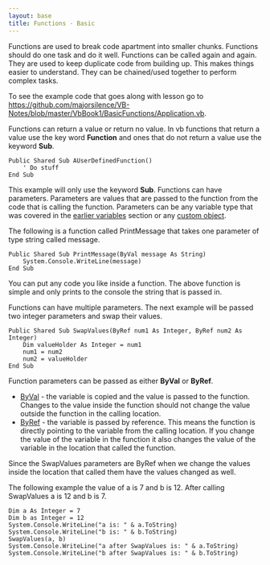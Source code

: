 ```yaml
---
layout: base
title: Functions - Basic
---
```


Functions are used to break code apartment into smaller chunks.  Functions should do one task and do it well.  Functions can be called again and again.  They are used to keep duplicate code from building up.  This makes things easier to understand.  They can be chained/used together to perform complex tasks.

To see the example code that goes along with lesson go to https://github.com/majorsilence/VB-Notes/blob/master/VbBook1/BasicFunctions/Application.vb.

Functions can return a value or return no value.  In vb functions that return a value use the key word **Function** and ones that do not return a value use the keyword **Sub**.

```vb.net
Public Shared Sub AUserDefinedFunction()
    ' Do stuff
End Sub
```

This example will only use the keyword **Sub**.  Functions can have parameters.  Parameters are values that are passed to the function from the code that is calling the function.  Parameters can be any variable type that was covered in the [earlier variables](https://github.com/majorsilence/VB-Notes/wiki/Variables---Basic) section or any [custom object](https://github.com/majorsilence/VB-Notes/wiki/Objects).

The following is a function called PrintMessage that takes one parameter of type string called message.
```vb.net
Public Shared Sub PrintMessage(ByVal message As String)
    System.Console.WriteLine(message)
End Sub
```

You can put any code you like inside a function.  The above function is simple and only prints to the console the string that is passed in.

Functions can have multiple parameters.  The next example will be passed two integer parameters and swap their values.

```vb.net
Public Shared Sub SwapValues(ByRef num1 As Integer, ByRef num2 As Integer)
    Dim valueHolder As Integer = num1
    num1 = num2
    num2 = valueHolder
End Sub
```

Function parameters can be passed as either **ByVal** or **ByRef**.  
* [ByVal](http://msdn.microsoft.com/en-us/library/h2b185t2.aspx) - the variable is copied and the value is passed to the function.  Changes to the value inside the function should not change the value outside the function in the calling location.
* [ByRef](http://msdn.microsoft.com/en-us/library/c84t73c2.aspx) - the variable is passed by reference.  This means the function is directly pointing to the variable from the calling location.  If you change the value of the variable in the function it also changes the value of the variable in the location that called the function.

Since the SwapValues parameters are ByRef when we change the values inside the location that called them have the values changed as well.

The following example the value of a is 7 and b is 12.  After calling SwapValues a is 12 and b is 7.
```vb.net
Dim a As Integer = 7
Dim b as Integer = 12
System.Console.WriteLine("a is: " & a.ToString)
System.Console.WriteLine("b is: " & b.ToString)
SwapValues(a, b)
System.Console.WriteLine("a after SwapValues is: " & a.ToString)
System.Console.WriteLine("b after SwapValues is: " & b.ToString)
```